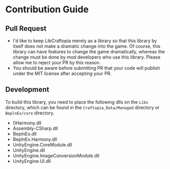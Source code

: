 
# Contribution Guide

## Pull Request

- I'd like to keep LibCraftopia merely as a library so that this library by itself does not make a dramatic change into the game. Of course, this library can have features to change the game dramatically, whereas the change must be done by mod developers who use this library. Please allow me to reject your PR by this reason. 
- You should be aware before submitting PR that your code will publish under the MIT license after accepting your PR.


## Development

To build this library, you need to place the following dlls on the `Libs` directory, which can be found in the `Craftopia_Data/Managed` directory or `BeplnEx/core` directory.
- 0Harmony.dll
- Assembly-CSharp.dll
- BeplnEx.dll
- BeplnEx.Harmony.dll
- UnityEngine.CoreModule.dll
- UnityEngine.dll
- UnityEngine.ImageConversionModule.dll
- UnityEngine.UI.dll

